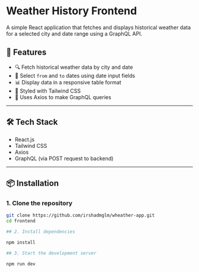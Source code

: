 # Weather History Frontend

A simple React application that fetches and displays historical weather data for a selected city and date range using a GraphQL API.

## 🚀 Features

- 🔍 Fetch historical weather data by city and date
- 📅 Select `from` and `to` dates using date input fields
- 📊 Display data in a responsive table format
- 🎨 Styled with Tailwind CSS
- 📡 Uses Axios to make GraphQL queries

---

## 🛠 Tech Stack

- React.js
- Tailwind CSS
- Axios
- GraphQL (via POST request to backend)

---

## 📦 Installation

### 1. Clone the repository

```bash
git clone https://github.com/irshadmglm/wheather-app.git
cd frontend

## 2. Install dependencies

npm install

## 3. Start the development server

npm run dev